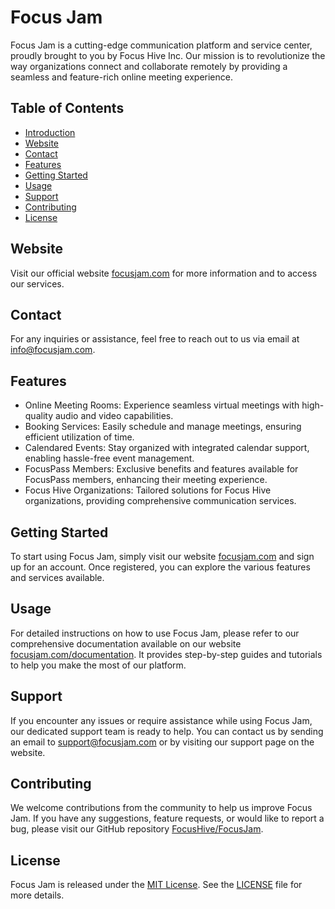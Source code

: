 # Focus Jam

Focus Jam is a cutting-edge communication platform and service center, proudly brought to you by Focus Hive Inc. Our mission is to revolutionize the way organizations connect and collaborate remotely by providing a seamless and feature-rich online meeting experience.

## Table of Contents

- [Introduction](#focus-jam)
- [Website](#website)
- [Contact](#contact)
- [Features](#features)
- [Getting Started](#getting-started)
- [Usage](#usage)
- [Support](#support)
- [Contributing](#contributing)
- [License](#license)

## Website

Visit our official website [focusjam.com](https://www.focusjam.com) for more information and to access our services.

## Contact

For any inquiries or assistance, feel free to reach out to us via email at [info@focusjam.com](mailto:info@focusjam.com).

## Features

- Online Meeting Rooms: Experience seamless virtual meetings with high-quality audio and video capabilities.
- Booking Services: Easily schedule and manage meetings, ensuring efficient utilization of time.
- Calendared Events: Stay organized with integrated calendar support, enabling hassle-free event management.
- FocusPass Members: Exclusive benefits and features available for FocusPass members, enhancing their meeting experience.
- Focus Hive Organizations: Tailored solutions for Focus Hive organizations, providing comprehensive communication services.

## Getting Started

To start using Focus Jam, simply visit our website [focusjam.com](https://www.focusjam.com) and sign up for an account. Once registered, you can explore the various features and services available.

## Usage

For detailed instructions on how to use Focus Jam, please refer to our comprehensive documentation available on our website [focusjam.com/documentation](https://www.focusjam.com/documentation). It provides step-by-step guides and tutorials to help you make the most of our platform.

## Support

If you encounter any issues or require assistance while using Focus Jam, our dedicated support team is ready to help. You can contact us by sending an email to [support@focusjam.com](mailto:support@focusjam.com) or by visiting our support page on the website.

## Contributing

We welcome contributions from the community to help us improve Focus Jam. If you have any suggestions, feature requests, or would like to report a bug, please visit our GitHub repository [FocusHive/FocusJam](https://github.com/FocusHive/FocusJam).

## License

Focus Jam is released under the [MIT License](https://github.com/focusjam/focusjam/blob/main/LICENSE). See the [LICENSE](https://github.com/focusjam/focusjam/blob/main/LICENSE) file for more details.
